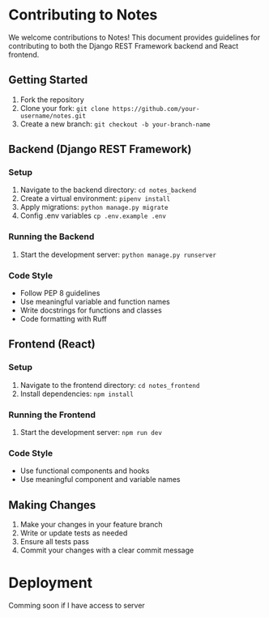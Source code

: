 
# Contributing to Notes
We welcome contributions to Notes! This document provides guidelines for contributing to both the Django REST Framework backend and React frontend.

## Getting Started

1. Fork the repository
2. Clone your fork: `git clone https://github.com/your-username/notes.git`
3. Create a new branch: `git checkout -b your-branch-name`

## Backend (Django REST Framework)

### Setup

1. Navigate to the backend directory: `cd notes_backend`
2. Create a virtual environment: `pipenv install`
3. Apply migrations: `python manage.py migrate`
4. Config .env variables `cp .env.example .env`
### Running the Backend

1. Start the development server: `python manage.py runserver`

### Code Style

- Follow PEP 8 guidelines
- Use meaningful variable and function names
- Write docstrings for functions and classes
- Code formatting with Ruff

## Frontend (React)

### Setup

1. Navigate to the frontend directory: `cd notes_frontend`
2. Install dependencies: `npm install`

### Running the Frontend

1. Start the development server: `npm run dev`

### Code Style

- Use functional components and hooks
- Use meaningful component and variable names

## Making Changes

1. Make your changes in your feature branch
2. Write or update tests as needed
3. Ensure all tests pass
4. Commit your changes with a clear commit message


# Deployment

Comming soon if I have access to server